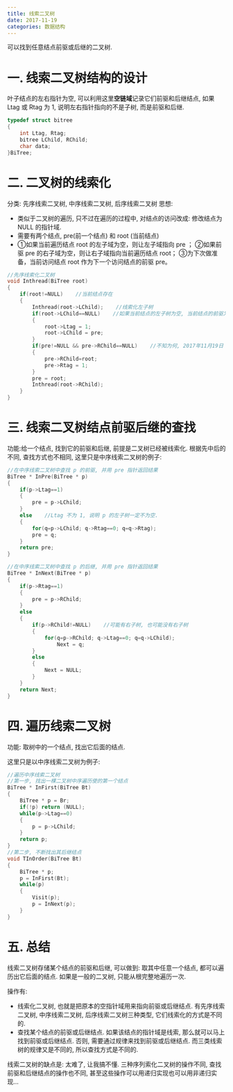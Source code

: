 ```yaml
---
title: 线索二叉树
date: 2017-11-19
categories: 数据结构
---
```


可以找到任意结点前驱或后继的二叉树.
<!--more-->

# 一. 线索二叉树结构的设计
叶子结点的左右指针为空, 可以利用这里**空链域**记录它们前驱和后继结点, 如果 Ltag 或 Rtag 为 1, 说明左右指针指向的不是子树, 而是前驱和后继.
```c
typedef struct bitree
{
    int Ltag, Rtag;
    bitree LChild, RChild;
    char data;
}BiTree;
```

# 二. 二叉树的线索化
分类: 先序线索二叉树, 中序线索二叉树, 后序线索二叉树
思想: 
- 类似于二叉树的遍历, 只不过在遍历的过程中, 对结点的访问改成: 修改结点为 NULL
的指针域.
- 需要有两个结点, pre(前一个结点) 和 root (当前结点)
- ①如果当前遍历结点 root 的左子域为空，则让左子域指向 pre ；
②如果前驱 pre 的右子域为空，则让右子域指向当前遍历结点 root；
③为下次做准备，当前访问结点 root 作为下一个访问结点的前驱 pre。
```c
//先序线索化二叉树
void Inthread(BiTree root)
{
    if(root!=NULL)    //当前结点存在
    {
        Inthread(root->LChild);    //线索化左子树
        if(root->LChild==NULL)    //如果当前结点的左子树为空, 当前结点的前驱为遍历过程中的前一个结点
        {
            root->Ltag = 1;
            root->LChild = pre;
        }
        if(pre!=NULL && pre->RChild==NULL)    //不知为何, 2017年11月19日 12:27:26
        {
            pre->RChild=root;
            pre->Rtag = 1;
        }
        pre = root;
        Inthread(root->RChild);
    }
}
```

# 三. 线索二叉树结点前驱后继的查找
功能:给一个结点, 找到它的前驱和后继, 前提是二叉树已经被线索化.
根据先中后的不同, 查找方式也不相同, 这里只是中序线索二叉树的例子:
```c
//在中序线索二叉树中查找 p 的前驱, 并用 pre 指针返回结果
BiTree * InPre(BiTree * p)
{
    if(p->Ltag==1)
    {
        pre = p->LChild;
    }
    else    //Ltag 不为 1, 说明 p 的左子树一定不为空.
    {
        for(q=p->LChild; q->Rtag==0; q=q->Rtag);
        pre = q;
    }
    return pre;
}

//在中序线索二叉树中查找 p 的后继, 并用 pre 指针返回结果
BiTree * InNext(BiTree * p)
{
    if(p->Rtag==1)
    {
        pre = p->RChild;
    }
    else
    {
        if(p->RChild!=NULL)    //可能有右子树, 也可能没有右子树
        {
            for(q=p->RChild; q->Ltag==0; q=q->LChild);
                Next = q;
        }
        else
        {
            Next = NULL;
        }
    }
    return Next;
}
```

# 四. 遍历线索二叉树
功能: 取树中的一个结点, 找出它后面的结点.

这里只是以中序线索二叉树为例子:
```c
//遍历中序线索二叉树
//第一步, 找出一棵二叉树中序遍历使的第一个结点
BiTree * InFirst(BiTree Bt)
{
    BiTree * p = Br;
    if(!p) return (NULL);
    while(p->Ltag==0)
    {
        p = p->LChild;
    }
    return p;
}
//第二步, 不断找出其后继结点
void TInOrder(BiTree Bt)
{
    BiTree * p;
    p = InFirst(Bt);
    while(p)
    {
        Visit(p);
        p = InNext(p);
    }
}
```


# 五. 总结
线索二叉树存储某个结点的前驱和后继, 可以做到: 取其中任意一个结点, 都可以遍历出它后面的结点. 如果是一般的二叉树, 只能从根完整地遍历一次.

操作有: 
- 线索化二叉树, 也就是把原本的空指针域用来指向前驱或后继结点. 有先序线索二叉树, 中序线索二叉树, 后序线索二叉树三种类型, 它们线索化的方式是不同的.
- 查找某个结点的前驱或后继结点. 如果该结点的指针域是线索, 那么就可以马上找到前驱或后继结点. 否则, 需要通过规律来找到前驱或后继结点. 而三类线索树的规律又是不同的, 所以查找方式是不同的.

线索二叉树的缺点是: 太难了, 让我搞不懂. 三种序列索化二叉树的操作不同, 查找前驱和后继结点的操作也不同, 甚至这些操作可以用递归实现也可以用非递归实现...

